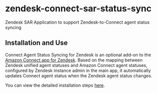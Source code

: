 # zendesk-connect-sar-status-sync
Zendesk SAR Application to support Zendesk-to-Connect agent status syncing

## Installation and Use
Connect Agent Status Syncing for Zendesk is an optional add-on to the [Amazon Connect app for Zendesk](https://www.zendesk.com/apps/support/amazon-connect/?q=mkp_amazon). Based on the mapping between Zendesk unified agent statuses and Amazon Connect agent statuses, configured by Zendesk instance admin in the main app, it automatically updates Connect agent status when the Zendesk agent status changes.

You can view the detailed installation steps [here](https://zendeskconnector.ttecdigital.solutions/zendesk/Working-version/enabling-agent-status-sync).